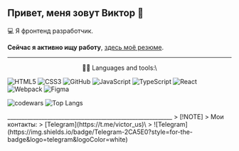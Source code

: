 ## Привет, меня зовут Виктор 👋

💻 Я фронтенд разработчик.

**Сейчас я активно ищу работу**, [здесь моё резюме]().
___________________________________________________________
<p align="center">
👨‍💻 Languages and tools:\

![HTML5](https://img.shields.io/badge/html5-%23E34F26.svg?style=for-the-badge&logo=html5&logoColor=white)
![CSS3](https://img.shields.io/badge/css3-%231572B6.svg?style=for-the-badge&logo=css3&logoColor=white)
![GitHub](https://img.shields.io/badge/github-%23121011.svg?style=for-the-badge&logo=github&logoColor=white)
![JavaScript](https://img.shields.io/badge/javascript-%23323330.svg?style=for-the-badge&logo=javascript&logoColor=%23F7DF1E)
![TypeScript](https://img.shields.io/badge/typescript-%23007ACC.svg?style=for-the-badge&logo=typescript&logoColor=white)
![React](https://img.shields.io/badge/react-%2320232a.svg?style=for-the-badge&logo=react&logoColor=%2361DAFB)
![Webpack](https://img.shields.io/badge/webpack-%238DD6F9.svg?style=for-the-badge&logo=webpack&logoColor=black)
![Figma](https://img.shields.io/badge/figma-%23F24E1E.svg?style=for-the-badge&logo=figma&logoColor=white)

![codewars](https://www.codewars.com/users/viperouss14/badges/small)
![Top Langs](https://github-readme-stats.vercel.app/api/top-langs/?username=viperouss14&layout=compact)
</p>
__________________________________________________________
> [!NOTE]
> Мои контакты:
> [Telegram](https://t.me/victor_us)\
> ![Telegram](https://img.shields.io/badge/Telegram-2CA5E0?style=for-the-badge&logo=telegram&logoColor=white)


[//]: # (Норм статья про оформление git https://habr.com/ru/articles/649363/)
[//]: # (Норм статья про оформление git https://proglib.io/p/kak-kreativno-oformit-profil-na-github-chtoby-on-privlekal-vnimanie-2022-03-17)
[//]: # (Руководство по оформлению Markdown файлов на русском https://gist.github.com/Jekins/2bf2d0638163f1294637#title1)
